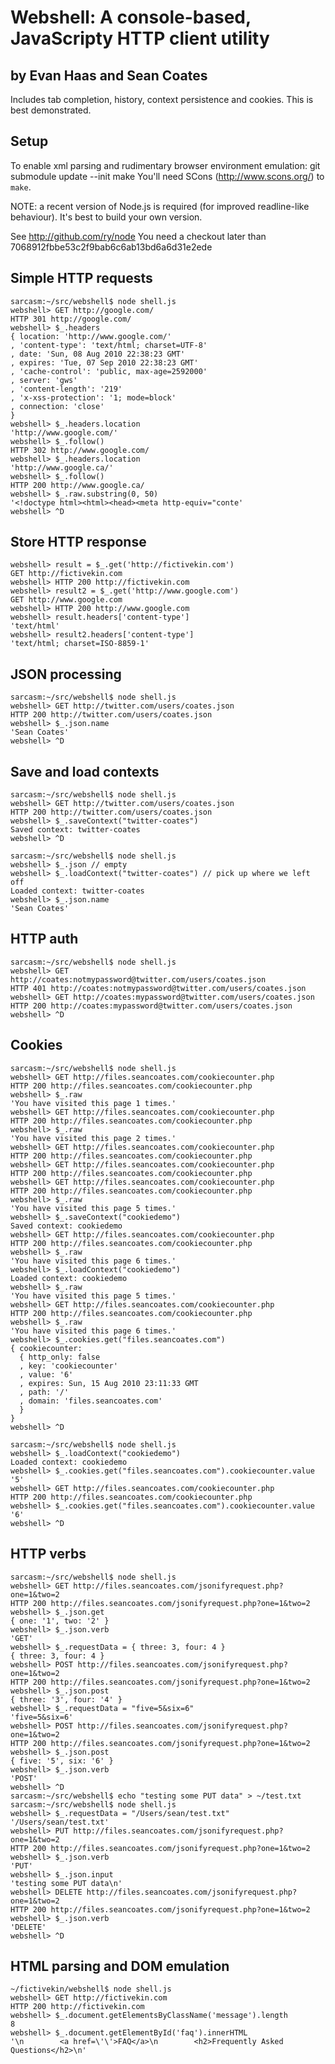 Webshell: A console-based, JavaScripty HTTP client utility
==========================================================
by Evan Haas and Sean Coates
----------------------------

Includes tab completion, history, context persistence and cookies.
This is best demonstrated.

Setup
-----
To enable xml parsing and rudimentary browser environment emulation:
    git submodule update --init
    make
You'll need SCons (http://www.scons.org/) to `make`.

NOTE: a recent version of Node.js is required (for improved readline-like
behaviour). It's best to build your own version.

See http://github.com/ry/node
You need a checkout later than 7068912fbbe53c2f9bab6c6ab13bd6a6d31e2ede

Simple HTTP requests
--------------------

    sarcasm:~/src/webshell$ node shell.js 
    webshell> GET http://google.com/
    HTTP 301 http://google.com/
    webshell> $_.headers
    { location: 'http://www.google.com/'
    , 'content-type': 'text/html; charset=UTF-8'
    , date: 'Sun, 08 Aug 2010 22:38:23 GMT'
    , expires: 'Tue, 07 Sep 2010 22:38:23 GMT'
    , 'cache-control': 'public, max-age=2592000'
    , server: 'gws'
    , 'content-length': '219'
    , 'x-xss-protection': '1; mode=block'
    , connection: 'close'
    }
    webshell> $_.headers.location
    'http://www.google.com/'
    webshell> $_.follow()
    HTTP 302 http://www.google.com/
    webshell> $_.headers.location
    'http://www.google.ca/'
    webshell> $_.follow()
    HTTP 200 http://www.google.ca/
    webshell> $_.raw.substring(0, 50)
    '<!doctype html><html><head><meta http-equiv="conte'
    webshell> ^D

Store HTTP response
-------------------

    webshell> result = $_.get('http://fictivekin.com')
    GET http://fictivekin.com
    webshell> HTTP 200 http://fictivekin.com
    webshell> result2 = $_.get('http://www.google.com')
    GET http://www.google.com
    webshell> HTTP 200 http://www.google.com
    webshell> result.headers['content-type']
    'text/html'
    webshell> result2.headers['content-type']
    'text/html; charset=ISO-8859-1'
    
    
JSON processing
---------------

    sarcasm:~/src/webshell$ node shell.js
    webshell> GET http://twitter.com/users/coates.json
    HTTP 200 http://twitter.com/users/coates.json
    webshell> $_.json.name
    'Sean Coates'
    webshell> ^D

Save and load contexts
----------------------

    sarcasm:~/src/webshell$ node shell.js
    webshell> GET http://twitter.com/users/coates.json
    HTTP 200 http://twitter.com/users/coates.json
    webshell> $_.saveContext("twitter-coates")
    Saved context: twitter-coates
    webshell> ^D

    sarcasm:~/src/webshell$ node shell.js
    webshell> $_.json // empty
    webshell> $_.loadContext("twitter-coates") // pick up where we left off
    Loaded context: twitter-coates
    webshell> $_.json.name
    'Sean Coates'

HTTP auth
---------

    sarcasm:~/src/webshell$ node shell.js
    webshell> GET http://coates:notmypassword@twitter.com/users/coates.json
    HTTP 401 http://coates:notmypassword@twitter.com/users/coates.json
    webshell> GET http://coates:mypassword@twitter.com/users/coates.json
    HTTP 200 http://coates:mypassword@twitter.com/users/coates.json
    webshell> ^D

Cookies
-------

    sarcasm:~/src/webshell$ node shell.js 
    webshell> GET http://files.seancoates.com/cookiecounter.php
    HTTP 200 http://files.seancoates.com/cookiecounter.php
    webshell> $_.raw
    'You have visited this page 1 times.'
    webshell> GET http://files.seancoates.com/cookiecounter.php
    HTTP 200 http://files.seancoates.com/cookiecounter.php
    webshell> $_.raw
    'You have visited this page 2 times.'
    webshell> GET http://files.seancoates.com/cookiecounter.php
    HTTP 200 http://files.seancoates.com/cookiecounter.php
    webshell> GET http://files.seancoates.com/cookiecounter.php
    HTTP 200 http://files.seancoates.com/cookiecounter.php
    webshell> GET http://files.seancoates.com/cookiecounter.php
    HTTP 200 http://files.seancoates.com/cookiecounter.php
    webshell> $_.raw
    'You have visited this page 5 times.'
    webshell> $_.saveContext("cookiedemo")
    Saved context: cookiedemo
    webshell> GET http://files.seancoates.com/cookiecounter.php
    HTTP 200 http://files.seancoates.com/cookiecounter.php
    webshell> $_.raw
    'You have visited this page 6 times.'
    webshell> $_.loadContext("cookiedemo")
    Loaded context: cookiedemo
    webshell> $_.raw
    'You have visited this page 5 times.'
    webshell> GET http://files.seancoates.com/cookiecounter.php
    HTTP 200 http://files.seancoates.com/cookiecounter.php
    webshell> $_.raw
    'You have visited this page 6 times.'
    webshell> $_.cookies.get("files.seancoates.com")
    { cookiecounter: 
      { http_only: false
      , key: 'cookiecounter'
      , value: '6'
      , expires: Sun, 15 Aug 2010 23:11:33 GMT
      , path: '/'
      , domain: 'files.seancoates.com'
      }
    }
    webshell> ^D

    sarcasm:~/src/webshell$ node shell.js 
    webshell> $_.loadContext("cookiedemo")
    Loaded context: cookiedemo
    webshell> $_.cookies.get("files.seancoates.com").cookiecounter.value
    '5'
    webshell> GET http://files.seancoates.com/cookiecounter.php
    HTTP 200 http://files.seancoates.com/cookiecounter.php
    webshell> $_.cookies.get("files.seancoates.com").cookiecounter.value
    '6'
    webshell> ^D

HTTP verbs
----------

    sarcasm:~/src/webshell$ node shell.js 
    webshell> GET http://files.seancoates.com/jsonifyrequest.php?one=1&two=2
    HTTP 200 http://files.seancoates.com/jsonifyrequest.php?one=1&two=2
    webshell> $_.json.get
    { one: '1', two: '2' }
    webshell> $_.json.verb
    'GET'
    webshell> $_.requestData = { three: 3, four: 4 }
    { three: 3, four: 4 }
    webshell> POST http://files.seancoates.com/jsonifyrequest.php?one=1&two=2
    HTTP 200 http://files.seancoates.com/jsonifyrequest.php?one=1&two=2
    webshell> $_.json.post
    { three: '3', four: '4' }
    webshell> $_.requestData = "five=5&six=6"
    'five=5&six=6'
    webshell> POST http://files.seancoates.com/jsonifyrequest.php?one=1&two=2
    HTTP 200 http://files.seancoates.com/jsonifyrequest.php?one=1&two=2
    webshell> $_.json.post
    { five: '5', six: '6' }
    webshell> $_.json.verb
    'POST'
    webshell> ^D
    sarcasm:~/src/webshell$ echo "testing some PUT data" > ~/test.txt
    sarcasm:~/src/webshell$ node shell.js 
    webshell> $_.requestData = "/Users/sean/test.txt"
    '/Users/sean/test.txt'
    webshell> PUT http://files.seancoates.com/jsonifyrequest.php?one=1&two=2
    HTTP 200 http://files.seancoates.com/jsonifyrequest.php?one=1&two=2
    webshell> $_.json.verb
    'PUT'
    webshell> $_.json.input
    'testing some PUT data\n'
    webshell> DELETE http://files.seancoates.com/jsonifyrequest.php?one=1&two=2
    HTTP 200 http://files.seancoates.com/jsonifyrequest.php?one=1&two=2
    webshell> $_.json.verb
    'DELETE'
    webshell> ^D

HTML parsing and DOM emulation
------------------------------

    ~/fictivekin/webshell$ node shell.js
    webshell> GET http://fictivekin.com
    HTTP 200 http://fictivekin.com
    webshell> $_.document.getElementsByClassName('message').length
    8
    webshell> $_.document.getElementById('faq').innerHTML
    '\n        <a href=\'\'>FAQ</a>\n        <h2>Frequently Asked Questions</h2>\n'
